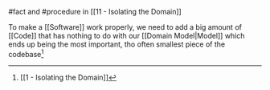 #fact and #procedure in [[11 - Isolating the Domain]]

To make a [[Software]] work properly, we need to add a big amount of [[Code]] that has nothing to do with our [[Domain Model|Model]] which ends up being the most important, tho often smallest piece of the codebase[^1]

[^1]: [[1 - Isolating the Domain]]
